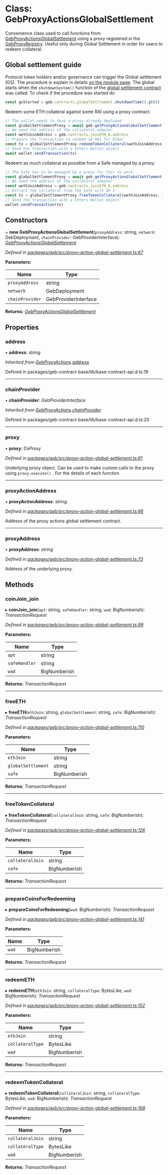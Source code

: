 # Class: GebProxyActionsGlobalSettlement

Convenience class used to call functions from [GebProxyActionsGlobalSettlement](https://github.com/reflexer-labs/geb-proxy-actions/blob/master/src/GebProxyActions.sol) using a proxy registered in the [GebProxyRegistry](https://github.com/reflexer-labs/geb-proxy-registry/blob/master/src/GebProxyRegistry.sol).
Useful only during Global Settlement in order for users to redeem collateral.

## Global settlement guide

Protocol token holders and/or governance can trigger the Global settlement (GS). The procedure is explain in details [on the module page](https://docs.reflexer.finance/system-contracts/shutdown-module/global-settlement#the-shutdown-mechanism-9-crucial-steps). The global starts when the `shutdownSystem()` function of the [global settlement contract](https://github.com/reflexer-labs/geb/blob/38665149f953e14ab19a41f577e42f8f0b565226/src/GlobalSettlement.sol#L254) was called.
To check if the procedure was started do
```typescript
const gsStarted = geb.contracts.globalSettlement.shutdownTime().gt(0)
```

Redeem some ETH collateral against some RAI using a proxy contract:
```typescript
// The wallet needs to have a proxy already deployed
const globalSettlementProxy = await geb.getProxyActionGlobalSettlement(wallet.address)
// We need the address of the collateral adapter
const wethJoinAddress = geb.contracts.joinETH_A.address
// Prepare the transaction to redeem 10 RAI for Ether
const tx = globalSettlementProxy.redeemTokenCollateral(wethJoinAddress, ETH_A, WAD.mul(10))
// Send the transaction with a Ethers Wallet object
await wallet.sendTransaction(tx)
```

Redeem as much collateral as possible from a Safe managed by a proxy:
```typescript
// The Safe has to be managed by a proxy for this to work
const globalSettlementProxy = await geb.getProxyActionGlobalSettlement(wallet.address)
// We need the address of the collateral adapter
const wethJoinAddress = geb.contracts.joinETH_A.address
// Extract the collateral from the Safe with ID 3
const tx = globalSettlementProxy.freeTokenCollateral(wethJoinAddress, 3)
// Send the transaction with a Ethers Wallet object
wallet.sendTransaction(tx)
```

## Constructors


\+ **new GebProxyActionsGlobalSettlement**(`proxyAddress`: string, `network`: GebDeployment, `chainProvider`: GebProviderInterface): *[GebProxyActionsGlobalSettlement](gebproxyactionsglobalsettlement.md)*


*Defined in [packages/geb/src/proxy-action-global-settlement.ts:67](https://github.com/reflexer-labs/geb.js/blob/8d65e6e/packages/geb/src/proxy-action-global-settlement.ts#L67)*

**Parameters:**

Name | Type |
------ | ------ |
`proxyAddress` | string |
`network` | GebDeployment |
`chainProvider` | GebProviderInterface |

**Returns:** *[GebProxyActionsGlobalSettlement](gebproxyactionsglobalsettlement.md)*

## Properties

###  address

• **address**: *string*

*Inherited from [GebProxyActions](gebproxyactions.md).[address](gebproxyactions.md#address)*

Defined in packages/geb-contract-base/lib/base-contract-api.d.ts:19

___

###  chainProvider

• **chainProvider**: *GebProviderInterface*

*Inherited from [GebProxyActions](gebproxyactions.md).[chainProvider](gebproxyactions.md#chainprovider)*

Defined in packages/geb-contract-base/lib/base-contract-api.d.ts:20

___

###  proxy

• **proxy**: *DsProxy*

*Defined in [packages/geb/src/proxy-action-global-settlement.ts:61](https://github.com/reflexer-labs/geb.js/blob/8d65e6e/packages/geb/src/proxy-action-global-settlement.ts#L61)*

Underlying proxy object. Can be used to make custom calls to the proxy using `proxy.execute()` .
For the details of each function

___

###  proxyActionAddress

• **proxyActionAddress**: *string*

*Defined in [packages/geb/src/proxy-action-global-settlement.ts:66](https://github.com/reflexer-labs/geb.js/blob/8d65e6e/packages/geb/src/proxy-action-global-settlement.ts#L66)*

Address of the proxy actions global settlement contract.

___

###  proxyAddress

• **proxyAddress**: *string*

*Defined in [packages/geb/src/proxy-action-global-settlement.ts:73](https://github.com/reflexer-labs/geb.js/blob/8d65e6e/packages/geb/src/proxy-action-global-settlement.ts#L73)*

Address of the underlying proxy.

## Methods

###  coinJoin_join

▸ **coinJoin_join**(`apt`: string, `safeHandler`: string, `wad`: BigNumberish): *TransactionRequest*


*Defined in [packages/geb/src/proxy-action-global-settlement.ts:99](https://github.com/reflexer-labs/geb.js/blob/8d65e6e/packages/geb/src/proxy-action-global-settlement.ts#L99)*

**Parameters:**

Name | Type |
------ | ------ |
`apt` | string |
`safeHandler` | string |
`wad` | BigNumberish |

**Returns:** *TransactionRequest*

___

###  freeETH

▸ **freeETH**(`ethJoin`: string, `globalSettlement`: string, `safe`: BigNumberish): *TransactionRequest*


*Defined in [packages/geb/src/proxy-action-global-settlement.ts:110](https://github.com/reflexer-labs/geb.js/blob/8d65e6e/packages/geb/src/proxy-action-global-settlement.ts#L110)*

**Parameters:**

Name | Type |
------ | ------ |
`ethJoin` | string |
`globalSettlement` | string |
`safe` | BigNumberish |

**Returns:** *TransactionRequest*

___

###  freeTokenCollateral

▸ **freeTokenCollateral**(`collateralJoin`: string, `safe`: BigNumberish): *TransactionRequest*


*Defined in [packages/geb/src/proxy-action-global-settlement.ts:126](https://github.com/reflexer-labs/geb.js/blob/8d65e6e/packages/geb/src/proxy-action-global-settlement.ts#L126)*

**Parameters:**

Name | Type |
------ | ------ |
`collateralJoin` | string |
`safe` | BigNumberish |

**Returns:** *TransactionRequest*

___

###  prepareCoinsForRedeeming

▸ **prepareCoinsForRedeeming**(`wad`: BigNumberish): *TransactionRequest*


*Defined in [packages/geb/src/proxy-action-global-settlement.ts:141](https://github.com/reflexer-labs/geb.js/blob/8d65e6e/packages/geb/src/proxy-action-global-settlement.ts#L141)*

**Parameters:**

Name | Type |
------ | ------ |
`wad` | BigNumberish |

**Returns:** *TransactionRequest*

___

###  redeemETH

▸ **redeemETH**(`ethJoin`: string, `collateralType`: BytesLike, `wad`: BigNumberish): *TransactionRequest*


*Defined in [packages/geb/src/proxy-action-global-settlement.ts:152](https://github.com/reflexer-labs/geb.js/blob/8d65e6e/packages/geb/src/proxy-action-global-settlement.ts#L152)*

**Parameters:**

Name | Type |
------ | ------ |
`ethJoin` | string |
`collateralType` | BytesLike |
`wad` | BigNumberish |

**Returns:** *TransactionRequest*

___

###  redeemTokenCollateral

▸ **redeemTokenCollateral**(`collateralJoin`: string, `collateralType`: BytesLike, `wad`: BigNumberish): *TransactionRequest*


*Defined in [packages/geb/src/proxy-action-global-settlement.ts:168](https://github.com/reflexer-labs/geb.js/blob/8d65e6e/packages/geb/src/proxy-action-global-settlement.ts#L168)*

**Parameters:**

Name | Type |
------ | ------ |
`collateralJoin` | string |
`collateralType` | BytesLike |
`wad` | BigNumberish |

**Returns:** *TransactionRequest*
